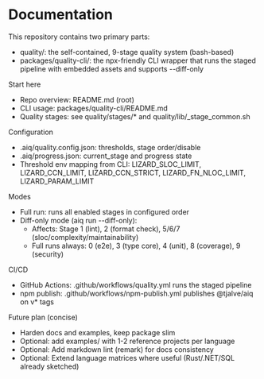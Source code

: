 # Documentation

This repository contains two primary parts:

- quality/: the self-contained, 9-stage quality system (bash-based)
- packages/quality-cli/: the npx-friendly CLI wrapper that runs the staged pipeline with embedded assets and supports --diff-only

Start here
- Repo overview: README.md (root)
- CLI usage: packages/quality-cli/README.md
- Quality stages: see quality/stages/* and quality/lib/_stage_common.sh

Configuration
- .aiq/quality.config.json: thresholds, stage order/disable
- .aiq/progress.json: current_stage and progress state
- Threshold env mapping from CLI: LIZARD_SLOC_LIMIT, LIZARD_CCN_LIMIT, LIZARD_CCN_STRICT, LIZARD_FN_NLOC_LIMIT, LIZARD_PARAM_LIMIT

Modes
- Full run: runs all enabled stages in configured order
- Diff-only mode (aiq run --diff-only):
  - Affects: Stage 1 (lint), 2 (format check), 5/6/7 (sloc/complexity/maintainability)
  - Full runs always: 0 (e2e), 3 (type core), 4 (unit), 8 (coverage), 9 (security)

CI/CD
- GitHub Actions: .github/workflows/quality.yml runs the staged pipeline
- npm publish: .github/workflows/npm-publish.yml publishes @tjalve/aiq on v* tags

Future plan (concise)
- Harden docs and examples, keep package slim
- Optional: add examples/ with 1-2 reference projects per language
- Optional: Add markdown lint (remark) for docs consistency
- Optional: Extend language matrices where useful (Rust/.NET/SQL already sketched)

